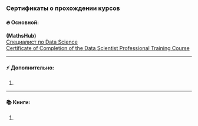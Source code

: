 ### Сертификаты о прохождении курсов
#### 🔥 Основной: 
**(MathsHub)**  
[Специалист по Data Science]()  
[Certificate of Completion of the Data Scientist Professional Training Course]()
_______________________________________________

#### ⚡ Дополнительно:
1. 
______________________________
#### 📚 Книги:
1.

